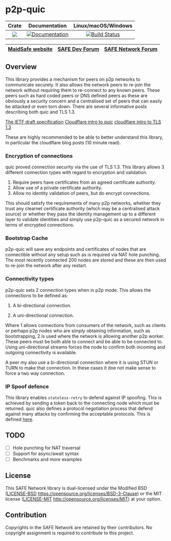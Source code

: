 # p2p-quic

|Crate|Documentation|Linux/macOS/Windows|
|:---:|:-----------:|:-----------------:|
|[![](http://meritbadge.herokuapp.com/p2p-quic)](https://crates.io/crates/p2p-quic)|[![Documentation](https://docs.rs/p2p-quic/badge.svg)](https://docs.rs/p2p-quic)|[![Build Status](https://travis-ci.com/ustulation/using-quinn.svg?branch=master)](https://travis-ci.com/maidsafe/config_file_handler)|

| [MaidSafe website](https://maidsafe.net) | [SAFE Dev Forum](https://forum.safedev.org) | [SAFE Network Forum](https://safenetforum.org) |
|:-------------------------------------:|:---------------------------------------:|:------------------------------------------:|

## Overview

This library provides a mechanism for peers on p2p networks to communicate
securely. It also allows the network peers to re-join the network without
requiring them to re-connect to any known peers. These peers such as hard coded
peers or DNS defined peers as these are obviously a security concern and
a centralised set of peers that can easily be attacked or even torn down. There
are several informative posts describing both quic and TLS 1.3.

[The IETF draft specification](https://tools.ietf.org/html/draft-ietf-quic-transport-03#section-7.1)
[Cloudflare intro to quic](https://blog.cloudflare.com/the-road-to-quic/)
[cloudflare intro to TLS 1.3](https://www.cloudflare.com/learning-resources/tls-1-3/)

These are highly recommended to be able to better understand this library, in
particular the cloudflare blog posts (10 minute read).

### Encryption of connections

quic proved connection security via the use of TLS 1.3. This library allows 3 different connection types with regard to encryption and validation.

1. Require peers have certificates from an agreed certificate authority.
2. Allow use of a private certificate authority.
3. Allow no identity validation of peers, but do encrypt connections.

This should satisfy the requirements of many p2p networks, whether they trust any clearnet certificate authority (which may be a centralised attack source) or whether they pass the identity management up to a different layer to validate identities and simply use p2p-quic as a secured network in terms of encrypted connections.

### Bootstrap Cache

p2p-quic will save any endpoints and certificates of nodes that are connectible
without any setup such as is required via NAT hole punching. The most recently
connected 200 nodes are stored and these are then used to re-join the network
after any restart.

### Connectivity types

p2p-quic sets 2 connection types when in p2p mode. This allows the connections to be defined as:

1. A bi-directional connection.

2. A uni-directional connection.

Where 1 allows connections from consumers of the network, such as clients or
perhaps p2p nodes who are simply obtaining information, such as bootstrapping,
2 is used where the network is allowing another p2p worker. These peers must be
both able to connect and be able to be connected to. Using uni-directional
streams forces the node to confirm both incoming and outgoing connectivity is
available.

A peer my also use a bi-directional connection where it is using STUN or TURN
to make that connection. In these cases it doe not make sense to force a two
way connection.

### IP Spoof defence

This library enables `stateless-retry` to defend against IP spoofing. This is
achieved by sending a token back to the connecting node which must be returned.
quic also defines a protocol negotiation process that defend against many
attacks by confirming the acceptable protocols. This is defined
[here](https://tools.ietf.org/html/draft-ietf-quic-transport-03#section-7.1).

## TODO

- [ ] Hole punching for NAT traversal
- [ ] Support for async/await syntax
- [ ] Benchmarks and more examples

## License

This SAFE Network library is dual-licensed under the Modified BSD ([LICENSE-BSD](LICENSE-BSD) https://opensource.org/licenses/BSD-3-Clause) or the MIT license ([LICENSE-MIT](LICENSE-MIT) http://opensource.org/licenses/MIT) at your option.

## Contribution

Copyrights in the SAFE Network are retained by their contributors. No copyright assignment is required to contribute to this project.
